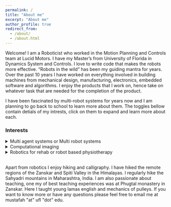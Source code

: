 ```yaml
---
permalink: /
title: "About me"
excerpt: "About me"
author_profile: true
redirect_from: 
  - /about/
  - /about.html
---
```

Welcome! I am a Roboticist who worked in the Motion Planning and Controls team at Lucid Motors. I have my Master’s from University of Florida in Dynamics System and Controls. I love to write code that makes the robots more effective. “Robots in the wild” has been my guiding mantra for years. Over the past 10 years I have worked on everything involved in building machines from mechanical design, manufacturing, electronics, embedded software and algorithms. I enjoy the products that I work on, hence take on whatever task that are needed for the completion of the product.

I have been fascinated by multi-robot systems for years now and I am planning to go back to school to learn more about them. The toggles bellow contain detials of my intrests, click on them to expand and learn more about each.

### Interests
<details>
  <summary>Multi agent systems or Multi robot systems</summary>
<h3>TL;DR</h3>

<p>I am interested in the idea of making multi robot team more efficient and reliable than their single agent counterparts. This involves the study of multi robot path planning, dynamic task assignment, interaction with other agent and humans. My plan is to contribute to these subfields in graduate school and in my career beyond that.</p>

<h3> Why I chose multi agent systems?</h3>

<p>I realized that organic farming is bad for the environment. According to a study published in Nature, organic farms have 15-20% lower yield which leads to more land use and causes deforestation. On the other hand, non-organic farming's excessive use of chemicals causes environmental damage. One way to tackle this problem is to deliver pesticides and fertilizers more precisely, thus reducing their environmental impact. This idea, and my love for Unmanned Aerial Vehicles (UAVs), led me to imagine a future where drones monitor fields, and a team of ground robots mitigate the problem. As I explored this idea more, I realized that naive scheduling and static planning would not work for such an application. Questions of, what happens if one of the robots breaks down? How do we navigate safely amongst humans? And lastly, how do we make robots behave like robust human teams? kept creeping up.<br>
While exploring these questions I got introduced to the field of multi agent system. Since then, I have realized that answering the above question would not only help agricultural robot teams but many other applications such as wildfire management, disaster response etc. Thus, I have chosen to pursue graduate studies in this topic. It will allow me to gain expertise to make multi agent systems a reality in consumer hands.</p>


</details>

<details>
  <summary>Computational imaging</summary>
<p>As a photographer Lytro was revolutionary. Now we could focus after taking the image. It also introduced me to the concept of light field cameras and the field of computational imaging. The idea of using physics and computation to derive more data than a 2d planar image has many applications including in robotics.<br>
 One of the first computational imaging project I worked on was an app to remove people from crowded scenes. While neural network based people removal relies on pervious data and a prediction of what could be behind the person, my technique uses physics to complete the picture hence you don’t have to worry about faulty predictions.<br>
I believe computational photography is set to make a great impact in robotics as it addresses challenges like depth prediction with more ease and accuracy than neural networks. Also new type of cameras like Event cameras will allows us to have a different way data is represented and can provide only critical information needed. Thus, allowing us to use lower compute to achieve better results.</p>

</details>


<details>
  <summary>Robotics for rehab or robot based physiotherapy</summary>
  <p>The quality of physiotherapy determines the rate of recovery from major operations like knee and hip replacement or from medical conditions like stroke. The demand for physiotherapist is rising but one of the banes of physiotherapy is that most times the exercise requires constant monitoring and assistance by the therapist. Thus, rendering them to be able to care for less people.<br>
What if physiotherapist could be like doctors of internal medicine, who asses the patient condition, prescribes drugs, and moves on to the next patient. This allows them to see more patients. What if there were exoskeletons which allow patients mobility even when their own muscles are too weak for them to be mobile. These are the questions that inspire my interest in robotics based rehab.</p>
</details>

<p><br>Apart from robotics I enjoy hiking and calligraphy. I have hiked the remote regions of the Zanskar and Spiti Valley in the Himalayas. I regularly hike the Sahyadri mountains in Maharashtra, India. I am also passionate about teaching, one my of best teaching experiences was at Phugtal monastery in Zanskar. Here I taught young lamas english and mechanics of pulleys. If you want to know more or have any questions please feel free to email me at mustafah "at" ufl "dot" edu.</p>


<!-- Global site tag (gtag.js) - Google Analytics -->
<script async src="https://www.googletagmanager.com/gtag/js?id=G-6PK7XEEYJ2"></script>
<script>
  window.dataLayer = window.dataLayer || [];
  function gtag(){dataLayer.push(arguments);}
  gtag('js', new Date());

  gtag('config', 'G-6PK7XEEYJ2');
</script>
